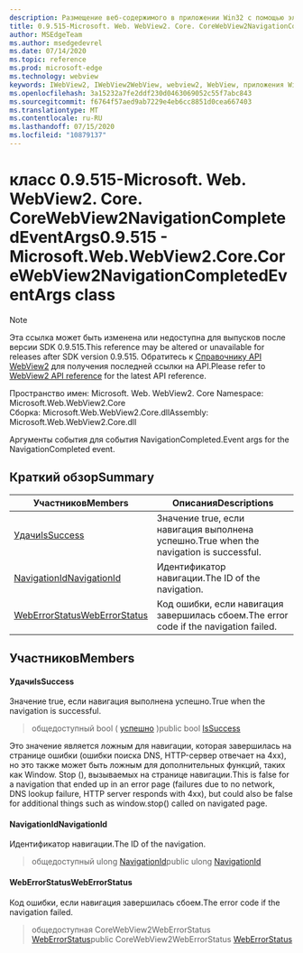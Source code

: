 ```yaml
---
description: Размещение веб-содержимого в приложении Win32 с помощью элемента управления Microsoft Edge WebView2
title: 0.9.515-Microsoft. Web. WebView2. Core. CoreWebView2NavigationCompletedEventArgs
author: MSEdgeTeam
ms.author: msedgedevrel
ms.date: 07/14/2020
ms.topic: reference
ms.prod: microsoft-edge
ms.technology: webview
keywords: IWebView2, IWebView2WebView, webview2, WebView, приложения Win32, Win32, EDGE, ICoreWebView2, ICoreWebView2Controller, элемент управления "веб-браузер", HTML Edge
ms.openlocfilehash: 3a15232a7fe2ddf230d0463069052c55f7abc843
ms.sourcegitcommit: f6764f57aed9ab7229e4eb6cc8851d0cea667403
ms.translationtype: MT
ms.contentlocale: ru-RU
ms.lasthandoff: 07/15/2020
ms.locfileid: "10879137"
---
```

# <span data-ttu-id="f84f7-104">класс 0.9.515-Microsoft. Web. WebView2. Core. CoreWebView2NavigationCompletedEventArgs</span><span class="sxs-lookup"><span data-stu-id="f84f7-104">0.9.515 - Microsoft.Web.WebView2.Core.CoreWebView2NavigationCompletedEventArgs class</span></span> 

> [!NOTE]
> <span data-ttu-id="f84f7-105">Эта ссылка может быть изменена или недоступна для выпусков после версии SDK 0.9.515.</span><span class="sxs-lookup"><span data-stu-id="f84f7-105">This reference may be altered or unavailable for releases after SDK version 0.9.515.</span></span> <span data-ttu-id="f84f7-106">Обратитесь к [Справочнику API WebView2](../../../webview2-api-reference.md) для получения последней ссылки на API.</span><span class="sxs-lookup"><span data-stu-id="f84f7-106">Please refer to [WebView2 API reference](../../../webview2-api-reference.md) for the latest API reference.</span></span>

<span data-ttu-id="f84f7-107">Пространство имен: Microsoft. Web. WebView2. Core </span><span class="sxs-lookup"><span data-stu-id="f84f7-107">Namespace: Microsoft.Web.WebView2.Core</span></span>\
<span data-ttu-id="f84f7-108">Сборка: Microsoft.Web.WebView2.Core.dll</span><span class="sxs-lookup"><span data-stu-id="f84f7-108">Assembly: Microsoft.Web.WebView2.Core.dll</span></span>

<span data-ttu-id="f84f7-109">Аргументы события для события NavigationCompleted.</span><span class="sxs-lookup"><span data-stu-id="f84f7-109">Event args for the NavigationCompleted event.</span></span>

## <span data-ttu-id="f84f7-110">Краткий обзор</span><span class="sxs-lookup"><span data-stu-id="f84f7-110">Summary</span></span>

 <span data-ttu-id="f84f7-111">Участников</span><span class="sxs-lookup"><span data-stu-id="f84f7-111">Members</span></span>                        | <span data-ttu-id="f84f7-112">Описания</span><span class="sxs-lookup"><span data-stu-id="f84f7-112">Descriptions</span></span>
--------------------------------|---------------------------------------------
[<span data-ttu-id="f84f7-113">Удачи</span><span class="sxs-lookup"><span data-stu-id="f84f7-113">IsSuccess</span></span>](#issuccess) | <span data-ttu-id="f84f7-114">Значение true, если навигация выполнена успешно.</span><span class="sxs-lookup"><span data-stu-id="f84f7-114">True when the navigation is successful.</span></span>
[<span data-ttu-id="f84f7-115">NavigationId</span><span class="sxs-lookup"><span data-stu-id="f84f7-115">NavigationId</span></span>](#navigationid) | <span data-ttu-id="f84f7-116">Идентификатор навигации.</span><span class="sxs-lookup"><span data-stu-id="f84f7-116">The ID of the navigation.</span></span>
[<span data-ttu-id="f84f7-117">WebErrorStatus</span><span class="sxs-lookup"><span data-stu-id="f84f7-117">WebErrorStatus</span></span>](#weberrorstatus) | <span data-ttu-id="f84f7-118">Код ошибки, если навигация завершилась сбоем.</span><span class="sxs-lookup"><span data-stu-id="f84f7-118">The error code if the navigation failed.</span></span>

## <span data-ttu-id="f84f7-119">Участников</span><span class="sxs-lookup"><span data-stu-id="f84f7-119">Members</span></span>

#### <span data-ttu-id="f84f7-120">Удачи</span><span class="sxs-lookup"><span data-stu-id="f84f7-120">IsSuccess</span></span> 

<span data-ttu-id="f84f7-121">Значение true, если навигация выполнена успешно.</span><span class="sxs-lookup"><span data-stu-id="f84f7-121">True when the navigation is successful.</span></span>

> <span data-ttu-id="f84f7-122">общедоступный bool ( [успешно](#issuccess) )</span><span class="sxs-lookup"><span data-stu-id="f84f7-122">public bool [IsSuccess](#issuccess)</span></span>

<span data-ttu-id="f84f7-123">Это значение является ложным для навигации, которая завершилась на странице ошибки (ошибки поиска DNS, HTTP-сервер отвечает на 4xx), но это также может быть ложным для дополнительных функций, таких как Window. Stop (), вызываемых на странице навигации.</span><span class="sxs-lookup"><span data-stu-id="f84f7-123">This is false for a navigation that ended up in an error page (failures due to no network, DNS lookup failure, HTTP server responds with 4xx), but could also be false for additional things such as window.stop() called on navigated page.</span></span>

#### <span data-ttu-id="f84f7-124">NavigationId</span><span class="sxs-lookup"><span data-stu-id="f84f7-124">NavigationId</span></span> 

<span data-ttu-id="f84f7-125">Идентификатор навигации.</span><span class="sxs-lookup"><span data-stu-id="f84f7-125">The ID of the navigation.</span></span>

> <span data-ttu-id="f84f7-126">общедоступный ulong [NavigationId](#navigationid)</span><span class="sxs-lookup"><span data-stu-id="f84f7-126">public ulong [NavigationId](#navigationid)</span></span>

#### <span data-ttu-id="f84f7-127">WebErrorStatus</span><span class="sxs-lookup"><span data-stu-id="f84f7-127">WebErrorStatus</span></span> 

<span data-ttu-id="f84f7-128">Код ошибки, если навигация завершилась сбоем.</span><span class="sxs-lookup"><span data-stu-id="f84f7-128">The error code if the navigation failed.</span></span>

> <span data-ttu-id="f84f7-129">общедоступная CoreWebView2WebErrorStatus [WebErrorStatus](#weberrorstatus)</span><span class="sxs-lookup"><span data-stu-id="f84f7-129">public CoreWebView2WebErrorStatus [WebErrorStatus](#weberrorstatus)</span></span>

